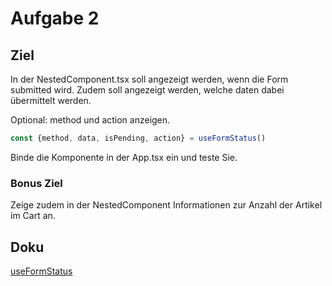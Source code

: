 # Aufgabe 2

## Ziel

In der NestedComponent.tsx soll angezeigt werden, wenn die Form submitted wird.
Zudem soll angezeigt werden, welche daten dabei übermittelt werden.

Optional:
method und action anzeigen.

```ts
const {method, data, isPending, action} = useFormStatus()
```

Binde die Komponente in der App.tsx ein und teste Sie.

### Bonus Ziel

Zeige zudem in der NestedComponent Informationen zur Anzahl der Artikel im Cart an.

## Doku

[useFormStatus](https://react.dev/reference/react-dom/hooks/useFormStatus)

